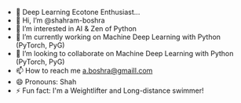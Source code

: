 - 🌱 Deep Learning Ecotone Enthusiast...
- 👋 Hi, I’m @shahram-boshra
- 👀 I’m interested in AI & Zen of Python
- 🌱 I’m currently working on Machine Deep Learning with Python (PyTorch, PyG)
- 💞️ I’m looking to collaborate on Machine Deep Learning with Python (PyTorch, PyG)
- 📫 How to reach me a.boshra@gmaill.com
- 😄 Pronouns: Shah
- ⚡ Fun fact: I'm a Weightlifter and Long-distance swimmer!

<!---
shahram-boshra/shahram-boshra is a ✨ special ✨ repository because its `README.md` (this file) appears on your GitHub profile.
You can click the Preview link to take a look at your changes.
--->
